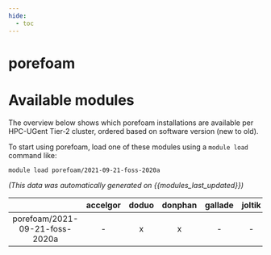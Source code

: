 ```yaml
---
hide:
  - toc
---
```


porefoam
========

# Available modules


The overview below shows which porefoam installations are available per HPC-UGent Tier-2 cluster, ordered based on software version (new to old).

To start using porefoam, load one of these modules using a `module load` command like:

```shell
module load porefoam/2021-09-21-foss-2020a
```

*(This data was automatically generated on {{modules_last_updated}})*  

| |accelgor|doduo|donphan|gallade|joltik|shinx|skitty|
| :---: | :---: | :---: | :---: | :---: | :---: | :---: | :---: |
|porefoam/2021-09-21-foss-2020a|-|x|x|-|-|-|-|
